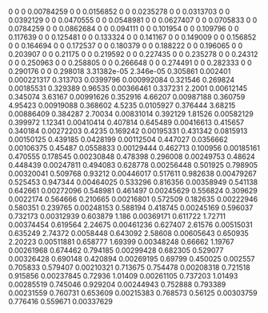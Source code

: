 0		0	0
0.00784259		0	0
0.0156852		0	0
0.0235278		0	0
0.0313703		0	0
0.0392129		0	0
0.0470555		0	0
0.0548981		0	0
0.0627407		0	0
0.0705833		0	0
0.0784259		0	0
0.0862684		0	0
0.094111		0	0
0.101954		0	0
0.109796		0	0
0.117639		0	0
0.125481		0	0
0.133324		0	0
0.141167		0	0
0.149009		0	0
0.156852		0	0
0.164694		0	0
0.172537		0	0
0.180379		0	0
0.188222		0	0
0.196065		0	0
0.203907		0	0
0.21175		0	0
0.219592		0	0
0.227435		0	0
0.235278		0	0
0.24312		0	0
0.250963		0	0
0.258805		0	0
0.266648		0	0
0.274491		0	0
0.282333		0	0
0.290176		0	0
0.298018		3.31382e-05	2.346e-05
0.305861		0.002401	0.000221317
0.313703		0.0399796	0.000992084
0.321546		0.269824	0.00185531
0.329389		0.96535	0.00366461
0.337231		2.2001	0.00612145
0.345074		3.63167	0.00991626
0.352916		4.66207	0.00987188
0.360759		4.95423	0.00919088
0.368602		4.5235	0.0105927
0.376444		3.68215	0.00886409
0.384287		2.70034	0.00831014
0.392129		1.81526	0.00582129
0.399972		1.12341	0.00410414
0.407814		0.645489	0.00416613
0.415657		0.340184	0.00272203
0.4235		0.169242	0.00195331
0.431342		0.0815913	0.00150125
0.439185		0.0428199	0.00112504
0.447027		0.0356662	0.00106375
0.45487		0.0558833	0.00129444
0.462713		0.100956	0.00185161
0.470555		0.178545	0.00230848
0.478398		0.296008	0.00249753
0.48624		0.448439	0.00247811
0.494083		0.628778	0.00256448
0.501925		0.798905	0.00320041
0.509768		0.93212	0.00446017
0.517611		0.982638	0.00479267
0.525453		0.947344	0.00464025
0.533296		0.816356	0.00358949
0.541138		0.642661	0.00272096
0.548981		0.461497	0.00245629
0.556824		0.309629	0.0022174
0.564666		0.210665	0.00216801
0.572509		0.182635	0.00222946
0.580351		0.239765	0.00248153
0.588194		0.418745	0.00245169
0.596037		0.732173	0.00312939
0.603879		1.186	0.00369171
0.611722		1.72711	0.00374454
0.619564		2.24675	0.00461236
0.627407		2.61576	0.00515031
0.635249		2.74372	0.0058448
0.643092		2.58608	0.00605643
0.650935		2.20223	0.00511881
0.658777		1.69399	0.00348248
0.66662		1.19767	0.00261968
0.674462		0.794185	0.00299428
0.682305		0.529077	0.00326428
0.690148		0.420894	0.00269195
0.69799		0.450025	0.002557
0.705833		0.579407	0.00210321
0.713675		0.754478	0.00208318
0.721518		0.915856	0.00237845
0.72936		1.01409	0.00261105
0.737203		1.01493	0.00285519
0.745046		0.929204	0.00244943
0.752888		0.793389	0.00231559
0.760731		0.653609	0.00215383
0.768573		0.56125	0.00303759
0.776416		0.559671	0.00337629
